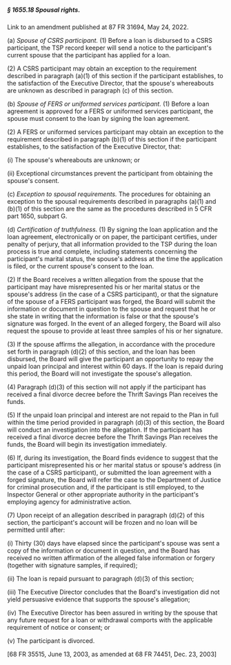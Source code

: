 ##### § 1655.18 Spousal rights. #####

Link to an amendment published at 87 FR 31694, May 24, 2022.

(a) *Spouse of CSRS participant.* (1) Before a loan is disbursed to a CSRS participant, the TSP record keeper will send a notice to the participant's current spouse that the participant has applied for a loan.

(2) A CSRS participant may obtain an exception to the requirement described in paragraph (a)(1) of this section if the participant establishes, to the satisfaction of the Executive Director, that the spouse's whereabouts are unknown as described in paragraph (c) of this section.

(b) *Spouse of FERS or uniformed services participant.* (1) Before a loan agreement is approved for a FERS or uniformed services participant, the spouse must consent to the loan by signing the loan agreement.

(2) A FERS or uniformed services participant may obtain an exception to the requirement described in paragraph (b)(1) of this section if the participant establishes, to the satisfaction of the Executive Director, that:

(i) The spouse's whereabouts are unknown; or

(ii) Exceptional circumstances prevent the participant from obtaining the spouse's consent.

(c) *Exception to spousal requirements.* The procedures for obtaining an exception to the spousal requirements described in paragraphs (a)(1) and (b)(1) of this section are the same as the procedures described in 5 CFR part 1650, subpart G.

(d) *Certification of truthfulness.* (1) By signing the loan application and the loan agreement, electronically or on paper, the participant certifies, under penalty of perjury, that all information provided to the TSP during the loan process is true and complete, including statements concerning the participant's marital status, the spouse's address at the time the application is filed, or the current spouse's consent to the loan.

(2) If the Board receives a written allegation from the spouse that the participant may have misrepresented his or her marital status or the spouse's address (in the case of a CSRS participant), or that the signature of the spouse of a FERS participant was forged, the Board will submit the information or document in question to the spouse and request that he or she state in writing that the information is false or that the spouse's signature was forged. In the event of an alleged forgery, the Board will also request the spouse to provide at least three samples of his or her signature.

(3) If the spouse affirms the allegation, in accordance with the procedure set forth in paragraph (d)(2) of this section, and the loan has been disbursed, the Board will give the participant an opportunity to repay the unpaid loan principal and interest within 60 days. If the loan is repaid during this period, the Board will not investigate the spouse's allegation.

(4) Paragraph (d)(3) of this section will not apply if the participant has received a final divorce decree before the Thrift Savings Plan receives the funds.

(5) If the unpaid loan principal and interest are not repaid to the Plan in full within the time period provided in paragraph (d)(3) of this section, the Board will conduct an investigation into the allegation. If the participant has received a final divorce decree before the Thrift Savings Plan receives the funds, the Board will begin its investigation immediately.

(6) If, during its investigation, the Board finds evidence to suggest that the participant misrepresented his or her marital status or spouse's address (in the case of a CSRS participant), or submitted the loan agreement with a forged signature, the Board will refer the case to the Department of Justice for criminal prosecution and, if the participant is still employed, to the Inspector General or other appropriate authority in the participant's employing agency for administrative action.

(7) Upon receipt of an allegation described in paragraph (d)(2) of this section, the participant's account will be frozen and no loan will be permitted until after:

(i) Thirty (30) days have elapsed since the participant's spouse was sent a copy of the information or document in question, and the Board has received no written affirmation of the alleged false information or forgery (together with signature samples, if required);

(ii) The loan is repaid pursuant to paragraph (d)(3) of this section;

(iii) The Executive Director concludes that the Board's investigation did not yield persuasive evidence that supports the spouse's allegation;

(iv) The Executive Director has been assured in writing by the spouse that any future request for a loan or withdrawal comports with the applicable requirement of notice or consent; or

(v) The participant is divorced.

[68 FR 35515, June 13, 2003, as amended at 68 FR 74451, Dec. 23, 2003]
